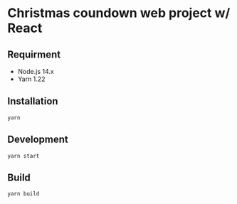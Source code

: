 # Christmas coundown web project w/ React

## Requirment
- Node.js 14.x
- Yarn 1.22

## Installation
`yarn`

## Development
`yarn start`

## Build
`yarn build`
